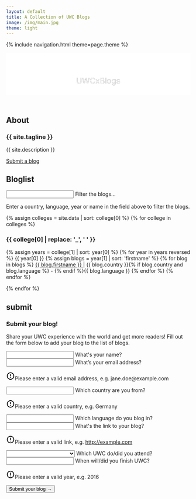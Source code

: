 ```yaml
---
layout: default
title: A Collection of UWC Blogs
image: /img/main.jpg
theme: light
---
```


{% include navigation.html theme=page.theme %}

<article>
  <header class="header">
  <div class="header-background" style="background-image: url('{{ site.baseurl }}{{ page.image }}')">
  <svg class="header-large" viewBox="0 0 330 75"><defs><g id="text-large">
  <text class="header-text" text-anchor="middle" x="165" y="55">UWCxBlogs</text>
</g>
        <mask id="mask-large" x="0" y="0" width="450" height="75"><rect x="0" y="0" width="450" height="75" fill="#fff">
</rect>
          <use xlink:href="#text-large">
</use></mask></defs>
      <rect x="0" y="0" width="450" height="75" mask="url(#mask-large)" fill="white" fill-opacity="1">
</rect>
      <use xlink:href="#text-large" mask="url(#mask-large)">
</use></svg>
</div>
</header>
  <section id="about" class="section">
  <h2 class="section-title">About</h2>
  <h1 class="section-header">{{ site.tagline }}</h1>
  <p class="section-body -large">{{ site.description }}</p>
  <a class="section-link -large" href="#submit" data-scroll="">Submit a blog</a>
</section>
  <section id="bloglist" class="section"><h2 class="section-title">Bloglist</h2><div class="form-group section-blogs"><input class="form-input" type="search" name="js-search" id="js-search" placeholder=" " autocomplete="off" required="">
  <span class="form-highlight">
</span>
  <span class="form-underline">
</span>
  <label class="form-label" for="js-search">Filter the blogs...</label><p class="section-hint">Enter a country, language, year or name in the field above to filter the blogs.</p></div>

{% assign colleges = site.data | sort: college[0] %}
{% for college in colleges %}
  <div class="section-blogs js-college">
  <h3 class="section-header">{{ college[0] | replace: '_', ' ' }}</h3>
  <p class="section-body section-columns">
    {% assign years = college[1] | sort: year[0] %}
    {% for year in years reversed %}
      <span class="js-list" id="{{ college[0] }}-{{ year[0] }}"><span class="section-year js-year">{{ year[0] }}</span>
        <span class="list js-years">
          {% assign blogs = year[1] | sort: 'firstname' %}
          {% for blog in blogs  %}
            <span data-year="{{ blog.year }}" class="section-blog"><a href="http://{{ blog.link }}" target="_blank" rel="noopener noreferrer" class="link">
  <span class="name">{{ blog.firstname }}</span>
</a> | <span class="country">{{ blog.country }}</span>{% if blog.country and blog.language %} - {% endif %}<span class="language">{{ blog.language }}</span></span>
          {% endfor %}
        </span></span>
    {% endfor %}
    </p>
</div>
{% endfor %}

</section>
  <section id="submit" class="section">
  <h2 class="section-title">submit</h2>
  <h1 class="section-header">Submit your blog!</h1>
  <p class="section-body -large">Share your UWC experience with the world and get more readers! Fill out the form below to add your blog to the list of blogs.</p>
  <div id="mc_embed_signup">
  <form action="//connor-baer.us7.list-manage.com/subscribe/post?u=b1caba133f37d9e536b7ee6c6&amp;id=7a0d71349c" method="post" id="mc-embedded-subscribe-form" name="mc-embedded-subscribe-form" class="validate" target="_blank" novalidate="">
  <div id="mc_embed_signup_scroll" class="section-inputs">
  <div class="mc-field-group form-group"><input type="text" value="" name="FNAME" class="required form-input" id="mce-FNAME" placeholder=" " required="">
          <span class="form-highlight">
</span>
          <label class="form-label" for="mce-FNAME">What's your name?</label></div>
  <div class="mc-field-group form-group"><input type="email" value="" name="EMAIL" class="required email form-input" id="mce-EMAIL" placeholder=" " required="">
          <span class="form-highlight">
</span>
          <label class="form-label" for="mce-EMAIL">What’s your email address?</label><p class="form-error"><svg xmlns="http://www.w3.org/2000/svg" width="24" height="24" viewBox="0 0 24 24">
  <path d="M11 15h2v2h-2zm0-8h2v6h-2zm.99-5C6.47 2 2 6.48 2 12s4.47 10 9.99 10C17.52 22 22 17.52 22 12S17.52 2 11.99 2zM12 20c-4.42 0-8-3.58-8-8s3.58-8 8-8 8 3.58 8 8-3.58 8-8 8z">
</path>
</svg>Please enter a valid email address, e.g. jane.doe@example.com</p></div>
  <div class="mc-field-group form-group"><input type="text" value="" name="MCOUNTRY" class="required form-input" id="mce-MCOUNTRY" placeholder=" " pattern="[a-zA-Z]{2,}" required="">
          <span class="form-highlight">
</span>
          <label class="form-label" for="mce-MCOUNTRY">Which country are you from?</label><p class="form-error"><svg xmlns="http://www.w3.org/2000/svg" width="24" height="24" viewBox="0 0 24 24">
  <path d="M11 15h2v2h-2zm0-8h2v6h-2zm.99-5C6.47 2 2 6.48 2 12s4.47 10 9.99 10C17.52 22 22 17.52 22 12S17.52 2 11.99 2zM12 20c-4.42 0-8-3.58-8-8s3.58-8 8-8 8 3.58 8 8-3.58 8-8 8z">
</path>
</svg>Please enter a valid country, e.g. Germany</p></div>
  <div class="mc-field-group form-group"><input type="text" value="" name="MLANGUAGE" class="required form-input" id="mce-MLANGUAGE" placeholder=" " required="">
          <span class="form-highlight">
</span>
          <label class="form-label" for="mce-MLANGUAGE">Which language do you blog in?</label></div>
  <div class="mc-field-group form-group"><input type="url" value="" name="MLINK" class="required url form-input" id="mce-MLINK" placeholder=" " required="">
          <span class="form-highlight">
</span>
          <label class="form-label" for="mce-MLINK">What's the link to your blog?</label><p class="form-error"><svg xmlns="http://www.w3.org/2000/svg" width="24" height="24" viewBox="0 0 24 24">
  <path d="M11 15h2v2h-2zm0-8h2v6h-2zm.99-5C6.47 2 2 6.48 2 12s4.47 10 9.99 10C17.52 22 22 17.52 22 12S17.52 2 11.99 2zM12 20c-4.42 0-8-3.58-8-8s3.58-8 8-8 8 3.58 8 8-3.58 8-8 8z">
</path>
</svg>Please enter a valid link, e.g. <a href="http://example.com">http://example.com</a></p></div>
  <div class="mc-field-group form-group"><select name="MCOLLEGE" class="form-select required" id="mce-MCOLLEGE"><option value="">
</option>
            <option value="UWC Adriatic">UWC Adriatic</option>
            <option value="UWC Atlantic College">UWC Atlantic College</option>
            <option value="UWC Changshu">UWC Changshu</option>
            <option value="UWC Costa Rica">UWC Costa Rica</option>
            <option value="UWC Dilijan">UWC Dilijan</option>
            <option value="UWC Li Po Chun">UWC Li Po Chun</option>
            <option value="UWC Maastricht">UWC Maastricht</option>
            <option value="UWC Mahindra">UWC Mahindra</option>
            <option value="UWC Mostar">UWC Mostar</option>
            <option value="UWC Pearson College">UWC Pearson College</option>
            <option value="UWC Red Cross Nordic">UWC Red Cross Nordic</option>
            <option value="UWC Robert Bosch College">UWC Robert Bosch College</option>
            <option value="UWC South East Asia">UWC South East Asia</option>
            <option value="UWC Thailand">UWC Thailand</option>
            <option value="UWC USA">UWC USA</option>
            <option value="UWC Waterford Kamhlaba">UWC Waterford Kamhlaba</option></select>
          <label for="mce-MCOLLEGE">Which UWC do/did you attend?</label></div>
  <div class="mc-field-group size1of2 form-group"><input type="number" name="MYEAR" class="required form-input" value="" id="mce-MYEAR" placeholder=" " pattern="(?:19|20)[0-9]{2}" required="">
          <span class="form-highlight">
</span>
          <label class="form-label" for="mce-MYEAR">When will/did you finish UWC?</label><p class="form-error"><svg xmlns="http://www.w3.org/2000/svg" width="24" height="24" viewBox="0 0 24 24">
  <path d="M11 15h2v2h-2zm0-8h2v6h-2zm.99-5C6.47 2 2 6.48 2 12s4.47 10 9.99 10C17.52 22 22 17.52 22 12S17.52 2 11.99 2zM12 20c-4.42 0-8-3.58-8-8s3.58-8 8-8 8 3.58 8 8-3.58 8-8 8z">
</path>
</svg>Please enter a valid year, e.g. 2016</p></div>
  <div id="mce-responses" class="clear">
  <div class="response" id="mce-error-response" style="display:none">
</div>
  <div class="response" id="mce-success-response" style="display:none">
</div>
</div>
  <div style="position: absolute; left: -5000px;" aria-hidden="true">
  <input type="text" name="b_b1caba133f37d9e536b7ee6c6_7a0d71349c" tabindex="-1" value="">
</div>
  <input type="submit" value="Submit your blog →" name="subscribe" id="mc-embedded-subscribe" class="button">
</div>
</form>
</div>
</section>
</article>
